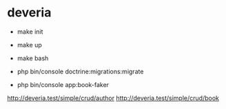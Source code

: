 # deveria

* make init
* make up
* make bash


* php bin/console doctrine:migrations:migrate


* php bin/console app:book-faker

http://deveria.test/simple/crud/author
http://deveria.test/simple/crud/book